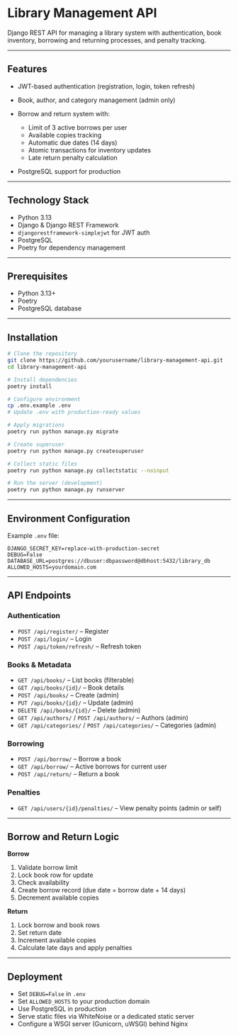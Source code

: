 # Library Management API

Django REST API for managing a library system with authentication, book inventory, borrowing and returning processes, and penalty tracking.

---

## Features

- JWT-based authentication (registration, login, token refresh)
- Book, author, and category management (admin only)
- Borrow and return system with:

  - Limit of 3 active borrows per user
  - Available copies tracking
  - Automatic due dates (14 days)
  - Atomic transactions for inventory updates
  - Late return penalty calculation

- PostgreSQL support for production

---

## Technology Stack

- Python 3.13
- Django & Django REST Framework
- `djangorestframework-simplejwt` for JWT auth
- PostgreSQL
- Poetry for dependency management

---

## Prerequisites

- Python 3.13+
- Poetry
- PostgreSQL database

---

## Installation

```bash
# Clone the repository
git clone https://github.com/yourusername/library-management-api.git
cd library-management-api

# Install dependencies
poetry install

# Configure environment
cp .env.example .env
# Update .env with production-ready values

# Apply migrations
poetry run python manage.py migrate

# Create superuser
poetry run python manage.py createsuperuser

# Collect static files
poetry run python manage.py collectstatic --noinput

# Run the server (development)
poetry run python manage.py runserver
```

---

## Environment Configuration

Example `.env` file:

```env
DJANGO_SECRET_KEY=replace-with-production-secret
DEBUG=False
DATABASE_URL=postgres://dbuser:dbpassword@dbhost:5432/library_db
ALLOWED_HOSTS=yourdomain.com
```

---

## API Endpoints

### Authentication

- `POST /api/register/` – Register
- `POST /api/login/` – Login
- `POST /api/token/refresh/` – Refresh token

### Books & Metadata

- `GET /api/books/` – List books (filterable)
- `GET /api/books/{id}/` – Book details
- `POST /api/books/` – Create (admin)
- `PUT /api/books/{id}/` – Update (admin)
- `DELETE /api/books/{id}/` – Delete (admin)
- `GET /api/authors/` / `POST /api/authors/` – Authors (admin)
- `GET /api/categories/` / `POST /api/categories/` – Categories (admin)

### Borrowing

- `POST /api/borrow/` – Borrow a book
- `GET /api/borrow/` – Active borrows for current user
- `POST /api/return/` – Return a book

### Penalties

- `GET /api/users/{id}/penalties/` – View penalty points (admin or self)

---

## Borrow and Return Logic

**Borrow**

1. Validate borrow limit
2. Lock book row for update
3. Check availability
4. Create borrow record (due date = borrow date + 14 days)
5. Decrement available copies

**Return**

1. Lock borrow and book rows
2. Set return date
3. Increment available copies
4. Calculate late days and apply penalties

---

## Deployment

- Set `DEBUG=False` in `.env`
- Set `ALLOWED_HOSTS` to your production domain
- Use PostgreSQL in production
- Serve static files via WhiteNoise or a dedicated static server
- Configure a WSGI server (Gunicorn, uWSGI) behind Nginx
